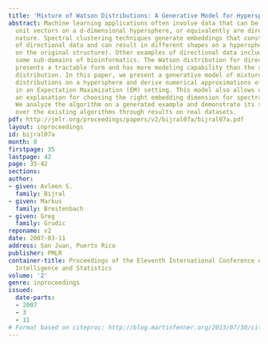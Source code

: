```yaml
---
title: 'Mixture of Watson Distributions: A Generative Model for Hyperspherical Embeddings'
abstract: Machine learning applications often involve data that can be analyzed as
  unit vectors on a d-dimensional hypersphere, or equivalently are directional in
  nature. Spectral clustering techniques generate embeddings that constitute an example
  of directional data and can result in different shapes on a hypersphere (depending
  on the original structure). Other examples of directional data include text and
  some sub-domains of bioinformatics. The Watson distribution for directional data
  presents a tractable form and has more modeling capability than the simple von Mises-Fisher
  distribution. In this paper, we present a generative model of mixtures of Watson
  distributions on a hypersphere and derive numerical approximations of the parameters
  in an Expectation Maximization (EM) setting. This model also allows us to present
  an explanation for choosing the right embedding dimension for spectral clustering.
  We analyze the algorithm on a generated example and demonstrate its superiority
  over the existing algorithms through results on real datasets.
pdf: http://jmlr.org/proceedings/papers/v2/bijral07a/bijral07a.pdf
layout: inproceedings
id: bijral07a
month: 0
firstpage: 35
lastpage: 42
page: 35-42
sections: 
author:
- given: Avleen S.
  family: Bijral
- given: Markus
  family: Breitenbach
- given: Greg
  family: Grudic
reponame: v2
date: 2007-03-11
address: San Juan, Puerto Rico
publisher: PMLR
container-title: Proceedings of the Eleventh International Conference on Artificial
  Intelligence and Statistics
volume: '2'
genre: inproceedings
issued:
  date-parts:
  - 2007
  - 3
  - 11
# Format based on citeproc: http://blog.martinfenner.org/2013/07/30/citeproc-yaml-for-bibliographies/
---
```

